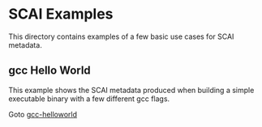 # SCAI Examples

This directory contains examples of a few basic use cases for SCAI metadata.

## gcc Hello World
This example shows the SCAI metadata produced when building
a simple executable binary with a few different gcc flags.

Goto [gcc-helloworld](./gcc-helloworld)